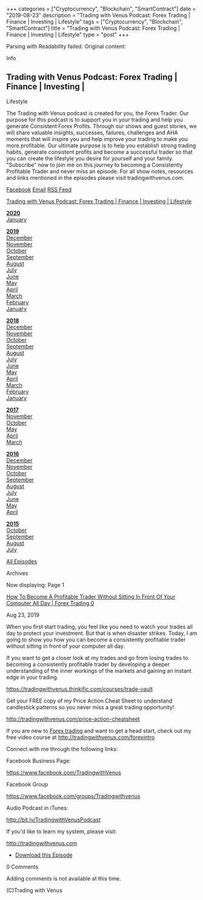 +++
categories = ["Cryptocurrency", "Blockchain", "SmartContract"]
date = "2019-08-23"
description = "Trading with Venus Podcast: Forex Trading | Finance | Investing | Lifestyle"
tags = ["Cryptocurrency", "Blockchain", "SmartContract"]
title = "Trading with Venus Podcast: Forex Trading | Finance | Investing | Lifestyle"
type = "post"
+++

Parsing with Readability failed. Original content:

Info

## Trading with Venus Podcast: Forex Trading | Finance | Investing |
Lifestyle

The Trading with Venus podcast is created for you, the Forex Trader. Our
purpose for this podcast is to support you in your trading and help you
generate Consistent Forex Profits. Through our shows and guest stories,
we will share valuable insights, successes, failures, challenges and AHA
moments that will inspire you and help improve your trading to make you
more profitable. Our ultimate purpose is to help you establish strong
trading habits, generate consistent profits and become a successful
trader so that you can create the lifestyle you desire for yourself and
your family. "Subscribe" now to join me on this journey to becoming a
Consistently Profitable Trader and never miss an episode. For all show
notes, resources and links mentioned in the episodes please visit
tradingwithvenus.com.

[Facebook][1] [Email][2] [RSS Feed][3]

[Trading with Venus Podcast: Forex Trading | Finance | Investing |
Lifestyle][4]

**[2020][5]**  
[January][6]  
  

  

**[2019][7]**  
[December][8]  
[November][9]  
[October][10]  
[September][11]  
[August][12]  
[July][13]  
[June][14]  
[May][15]  
[April][16]  
[March][17]  
[February][18]  
[January][19]  
  

  

**[2018][20]**  
[December][21]  
[November][22]  
[October][23]  
[September][24]  
[August][25]  
[July][26]  
[June][27]  
[May][28]  
[April][29]  
[March][30]  
[February][31]  
[January][32]  
  

  

**[2017][33]**  
[November][34]  
[October][35]  
[May][36]  
[April][37]  
[March][38]  
  

  

**[2016][39]**  
[December][40]  
[November][41]  
[October][42]  
[September][43]  
[August][44]  
[July][45]  
[June][46]  
[May][47]  
[April][48]  
  

  

**[2015][49]**  
[October][50]  
[September][51]  
[August][52]  
[July][53]  
  

  

[All Episodes][4]

Archives

Now displaying: Page 1

[How To Become A Profitable Trader Without Sitting In Front Of Your
Computer All Day | Forex Trading ][54] [0][55]

Aug 23, 2019

When you first start trading, you feel like you need to watch your
trades all day to protect your investment. But that is when disaster
strikes. Today, I am going to show you how you can become a consistently
profitable trader without sitting in front of your computer all day.

If you want to get a closer look at my trades and go from losing trades
to becoming a consistently profitable trader by developing a deeper
understanding of the inner workings of the markets and gaining an
instant edge in your trading.

<https://tradingwithvenus.thinkific.com/courses/trade-vault>

Get your FREE copy of my Price Action Cheat Sheet to understand
candlestick patterns so you never miss a great trading opportunity!

<http://tradingwithvenus.com/price-action-cheatsheet>

If you are new to [Forex trading](https://www.fintechee.com/forex-trading-strategies/) and want to get a head start, check out
my free video course at <http://tradingwithvenus.com/forexintro>



Connect with me through the following links:

Facebook Business Page:

<https://www.facebook.com/TradingwithVenus>



Facebook Group

<https://www.facebook.com/groups/Tradingwithvenus>



Audio Podcast in iTunes:

<http://bit.ly/TradingwithVenusPodcast>



If you'd like to learn my system, please visit:

<http://tradingwithvenus.com>

  * [Download this Episode][56]

0 Comments

Adding comments is not available at this time.

(C)Trading with Venus

   [1]: http://facebook.com/TradingwithVenus/ (Facebook)
   [2]: mailto:raman@tradingwithvenus.com (Email)
   [3]: http://tradingwithvenus.libsyn.com/rss (RSS Feed)
   [4]: /
   [5]: /2020
   [6]: /2020/01
   [7]: /2019
   [8]: /2019/12
   [9]: /2019/11
   [10]: /2019/10
   [11]: /2019/09
   [12]: /2019/08
   [13]: /2019/07
   [14]: /2019/06
   [15]: /2019/05
   [16]: /2019/04
   [17]: /2019/03
   [18]: /2019/02
   [19]: /2019/01
   [20]: /2018
   [21]: /2018/12
   [22]: /2018/11
   [23]: /2018/10
   [24]: /2018/09
   [25]: /2018/08
   [26]: /2018/07
   [27]: /2018/06
   [28]: /2018/05
   [29]: /2018/04
   [30]: /2018/03
   [31]: /2018/02
   [32]: /2018/01
   [33]: /2017
   [34]: /2017/11
   [35]: /2017/10
   [36]: /2017/05
   [37]: /2017/04
   [38]: /2017/03
   [39]: /2016
   [40]: /2016/12
   [41]: /2016/11
   [42]: /2016/10
   [43]: /2016/09
   [44]: /2016/08
   [45]: /2016/07
   [46]: /2016/06
   [47]: /2016/05
   [48]: /2016/04
   [49]: /2015
   [50]: /2015/10
   [51]: /2015/09
   [52]: /2015/08
   [53]: /2015/07
   [54]: https://tradingwithvenus.libsyn.com/how-to-become-a-profitable-trader-without-sitting-in-front-of-your-computer-all-day-forex-trading
   [55]: https://tradingwithvenus.libsyn.com/how-to-become-a-profitable-trader-without-sitting-in-front-of-your-computer-all-day-forex-trading#comments
   [56]: https://traffic.libsyn.com/secure/tradingwithvenus/Podcast_Version_-_How_To_Become_A_Profitable_Trader_Without_Sitting_In_Front_Of_Your_Computer_All_Day.mp3?dest-id=287641
